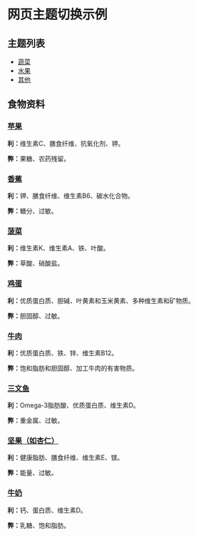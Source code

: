 
# 网页主题切换示例

## 主题列表

- [蔬菜](#蔬菜)
- [水果](#水果)
- [其他](#其他)

<div id="content">
  </div>

## 食物资料

<div id="food-data">
  <div class="food-item" data-name="苹果">
    <h3><a href="#apple-page">苹果</a></h3>
    <p><strong>利：</strong>维生素C、膳食纤维、抗氧化剂、钾。</p>
    <p><strong>弊：</strong>果糖、农药残留。</p>
  </div>
  <div class="food-item" data-name="香蕉">
    <h3><a href="#banana-page">香蕉</a></h3>
    <p><strong>利：</strong>钾、膳食纤维、维生素B6、碳水化合物。</p>
    <p><strong>弊：</strong>糖分、过敏。</p>
  </div>
  <div class="food-item" data-name="菠菜">
    <h3><a href="#spinach-page">菠菜</a></h3>
    <p><strong>利：</strong>维生素K、维生素A、铁、叶酸。</p>
    <p><strong>弊：</strong>草酸、硝酸盐。</p>
  </div>
  <div class="food-item" data-name="鸡蛋">
    <h3><a href="#egg-page">鸡蛋</a></h3>
    <p><strong>利：</strong>优质蛋白质、胆碱、叶黄素和玉米黄素、多种维生素和矿物质。</p>
    <p><strong>弊：</strong>胆固醇、过敏。</p>
  </div>
    <div class="food-item" data-name="牛肉">
    <h3><a href="#beef-page">牛肉</a></h3>
    <p><strong>利：</strong>优质蛋白质、铁、锌、维生素B12。</p>
    <p><strong>弊：</strong>饱和脂肪和胆固醇、加工牛肉的有害物质。</p>
  </div>
    <div class="food-item" data-name="三文鱼">
    <h3><a href="#salmon-page">三文鱼</a></h3>
    <p><strong>利：</strong>Omega-3脂肪酸、优质蛋白质、维生素D。</p>
    <p><strong>弊：</strong>重金属、过敏。</p>
  </div>
    <div class="food-item" data-name="坚果">
    <h3><a href="#nut-page">坚果（如杏仁）</a></h3>
    <p><strong>利：</strong>健康脂肪、膳食纤维、维生素E、镁。</p>
    <p><strong>弊：</strong>能量、过敏。</p>
  </div>
    <div class="food-item" data-name="牛奶">
    <h3><a href="#milk-page">牛奶</a></h3>
    <p><strong>利：</strong>钙、蛋白质、维生素D。</p>
    <p><strong>弊：</strong>乳糖、饱和脂肪。</p>
  </div>
</div>  

<script> 
 function loadTheme(themeId, targetDivId) {
  let contentDiv = document.getElementById(targetDivId);
  let themeContent = '';

  switch (themeId) {
    case '蔬菜':
       themeContent = `
         <h2>蔬菜</h2>
         <ul>
          <li><a href="#蔬菜-Asparagus (芦笋)" onclick="loadSubTheme('蔬菜-Asparagus (芦笋)'); return right;">Asparagus (芦笋)</a></li>
          <li><a href="#蔬菜-子主题二" onclick="loadSubTheme('蔬菜-子主题二'); return false;">根茎类</a></li>
         </ul>
        <div id="subContent">
          </div>
      `;
      break;
    case '水果':
      themeContent = `
          <h2>水果</h2>
          <ul>
            <li><a href="#水果-苹果" onclick="loadSubTheme('水果-苹果'); return false;">苹果</a></li>
             <li><a href="#水果-子主题二" onclick="loadSubTheme('水果-子主题二'); return false;">浆果类</a></li>
          </ul>
            <div id="subContent">
            </div>
        `;
      break;
    case '其他':
      themeContent = `
          <h2>其他</h2>
          <ul>
            <li><a href="#其他-子主题一" onclick="loadSubTheme('其他-子主题一'); return false;">坚果类</a></li>
            <li><a href="#其他-子主题二" onclick="loadSubTheme('其他-子主题二'); return false;">菌菇类</a></li>
          </ul>
            <div id="subContent">
            </div>
        `;
      break;
    default:
      themeContent = '<p>请选择一个主题。</p>';
  }

  contentDiv.innerHTML = themeContent;
}

    contentDiv.innerHTML = themeContent;
  }

  function loadSubTheme(subThemeId) {
    let subContentDiv = document.getElementById('subContent');
    let subThemeContent = '';

    switch (subThemeId) {
      case '蔬菜-子主题一':
        subThemeContent = '<p>蔬菜的叶菜类内容。</p>';
        break;
      case '蔬菜-子主题二':
        subThemeContent = '<p>蔬菜的根茎类内容。</p>';
        break;
      case '水果-子主题一':
        subThemeContent = '<p>水果的柑橘类内容。</p>';
        break;
      case '水果-子主题二':
        subThemeContent = '<p>水果的浆果类内容。</p>';
        break;
      case '其他-子主题一':
        subThemeContent = '<p>其他的坚果类内容。</p>';
        break;
      case '其他-子主题二':
        subThemeContent = '<p>其他的菌菇类内容。</p>';
        break;
      default:
        subThemeContent = '<p>请选择一个子主题。</p>';
    }

    subContentDiv.innerHTML = subThemeContent;
  }



  // 初始加载第一个主题
  loadTheme('水果');
  loadTheme('蔬菜');
  loadTheme('其他');
</script>
